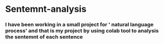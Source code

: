 # Sentemnt-analysis
### I have been working in a small project for ' natural language process' and that is my project by using colab tool to analysis the sentemnt of each sentence
